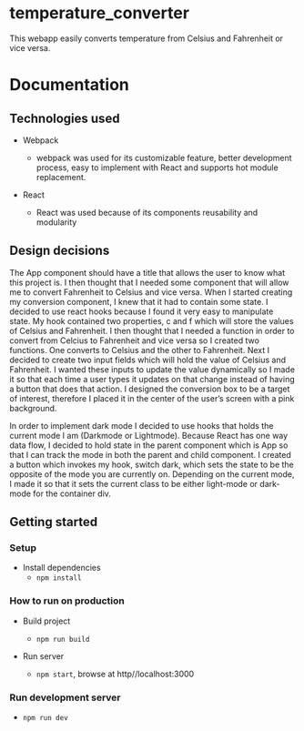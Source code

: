 # temperature_converter

This webapp easily converts temperature from Celsius and Fahrenheit or vice versa.

# Documentation


## Technologies used
  
  - Webpack 
    - webpack was used for its customizable feature, better development process, easy to implement with React and supports hot module replacement. 

  - React 
    - React was used because of its components reusability and modularity 
  

## Design decisions

The App component should have a title that allows the user to know what this project is. I then thought that I needed some component that will allow me to convert Fahrenheit to Celsius and vice versa. When I started creating my conversion component, I knew that it had to contain some state. I decided to use react hooks because I found it very easy to manipulate state. My hook contained two properties, c and f which will store the values of Celsius and Fahrenheit. I then thought that I needed a function in order to convert from Celcius to Fahrenheit and vice versa so I created two functions. One converts to Celsius and the other to Fahrenheit. Next I decided to create two input fields which will hold the value of Celsius and Fahrenheit. I wanted these inputs to update the value dynamically so I made it so that each time a user types it updates on that change instead of having a button that does that action.  I designed the conversion box to be a target of interest, therefore I placed it in the center of the user’s screen with a pink background.

In order to implement dark mode I decided to use hooks that holds the current mode I am (Darkmode or Lightmode). Because React has one way data flow, I decided to hold state in the parent component which is App so that I can track the mode in both the parent and child component. I created a button which invokes my hook, switch dark, which sets the state to be the opposite of the mode you are currently on. Depending on the current mode, I made it so that it sets the current class to be either light-mode or dark-mode for the container div.


## Getting started

### Setup

  - Install dependencies 
    - `npm install`

### How to run on production

  - Build project
    - `npm run build`

  - Run server
    - `npm start`, browse at http//localhost:3000

  
### Run development server

  - `npm run dev`



